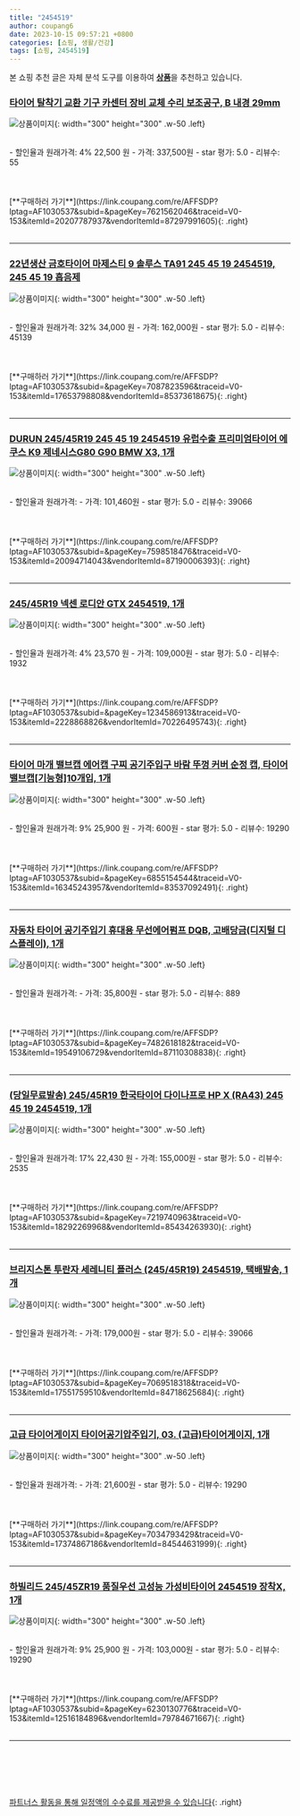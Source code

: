 ```yaml
---
title: "2454519"
author: coupang6
date: 2023-10-15 09:57:21 +0800
categories: [쇼핑, 생활/건강]
tags: [쇼핑, 2454519]
---
```


본 쇼핑 추천 글은 자체 분석 도구를 이용하여 [**상품**](https://link.coupang.com/a/bao1ui)을 추천하고 있습니다.

### [타이어 탈착기 교환 기구 카센터 장비 교체 수리 보조공구, B 내경 29mm](https://link.coupang.com/re/AFFSDP?lptag=AF1030537&subid=&pageKey=7621562046&traceid=V0-153&itemId=20207787937&vendorItemId=87297991605)

![상품이미지](https://thumbnail9.coupangcdn.com/thumbnails/remote/230x230ex/image/vendor_inventory/7e1f/51a434e49c915372eb5b2cfa5ef5c1b3f88c3a6fedefd9f4c24577fd50b5.jpg){: width="300" height="300" .w-50 .left}


<br>
- 할인율과 원래가격: 4%  22,500   원
- 가격: 337,500원
- star 평가: 5.0
- 리뷰수: 55
<br>
<br>
<br>
<br>
[**구매하러 가기**](https://link.coupang.com/re/AFFSDP?lptag=AF1030537&subid=&pageKey=7621562046&traceid=V0-153&itemId=20207787937&vendorItemId=87297991605){: .right}
<br>
<br>

---

### [22년생산 금호타이어 마제스티 9 솔루스 TA91 245 45 19 2454519, 245 45 19 흡음제](https://link.coupang.com/re/AFFSDP?lptag=AF1030537&subid=&pageKey=7087823596&traceid=V0-153&itemId=17653798808&vendorItemId=85373618675)

![상품이미지](https://thumbnail7.coupangcdn.com/thumbnails/remote/230x230ex/image/vendor_inventory/b6a1/b0cc5791fb26403704d951d10a48bc30d173017ad9e2c787cc0eb9c17009.png){: width="300" height="300" .w-50 .left}


<br>
- 할인율과 원래가격: 32%  34,000   원
- 가격: 162,000원
- star 평가: 5.0
- 리뷰수: 45139
<br>
<br>
<br>
<br>
[**구매하러 가기**](https://link.coupang.com/re/AFFSDP?lptag=AF1030537&subid=&pageKey=7087823596&traceid=V0-153&itemId=17653798808&vendorItemId=85373618675){: .right}
<br>
<br>

---

### [DURUN 245/45R19 245 45 19 2454519 유럽수출 프리미엄타이어 에쿠스 K9 제네시스G80 G90 BMW X3, 1개](https://link.coupang.com/re/AFFSDP?lptag=AF1030537&subid=&pageKey=7598518476&traceid=V0-153&itemId=20094714043&vendorItemId=87190006393)

![상품이미지](https://thumbnail7.coupangcdn.com/thumbnails/remote/230x230ex/image/vendor_inventory/35f9/2681436376da96d2d6fdb7d37c0781abfdc916ff743a9635353be7bd149e.jpg){: width="300" height="300" .w-50 .left}


<br>
- 할인율과 원래가격: 
- 가격: 101,460원
- star 평가: 5.0
- 리뷰수: 39066
<br>
<br>
<br>
<br>
[**구매하러 가기**](https://link.coupang.com/re/AFFSDP?lptag=AF1030537&subid=&pageKey=7598518476&traceid=V0-153&itemId=20094714043&vendorItemId=87190006393){: .right}
<br>
<br>

---

### [245/45R19 넥센 로디안 GTX 2454519, 1개](https://link.coupang.com/re/AFFSDP?lptag=AF1030537&subid=&pageKey=1234586913&traceid=V0-153&itemId=2228868826&vendorItemId=70226495743)

![상품이미지](https://thumbnail9.coupangcdn.com/thumbnails/remote/230x230ex/image/vendor_inventory/9f9c/708d54db46faea7a35f2a1954bc9e07bab682aa3503d72b2f8b945cb7cfd.jpg){: width="300" height="300" .w-50 .left}


<br>
- 할인율과 원래가격: 4%  23,570   원
- 가격: 109,000원
- star 평가: 5.0
- 리뷰수: 1932
<br>
<br>
<br>
<br>
[**구매하러 가기**](https://link.coupang.com/re/AFFSDP?lptag=AF1030537&subid=&pageKey=1234586913&traceid=V0-153&itemId=2228868826&vendorItemId=70226495743){: .right}
<br>
<br>

---

### [타이어 마개 밸브캡 에어캡 구찌 공기주입구 바람 뚜껑 커버 순정 캡, 타이어밸브캡[기능형]10개입, 1개](https://link.coupang.com/re/AFFSDP?lptag=AF1030537&subid=&pageKey=6855154544&traceid=V0-153&itemId=16345243957&vendorItemId=83537092491)

![상품이미지](https://thumbnail9.coupangcdn.com/thumbnails/remote/230x230ex/image/vendor_inventory/fdb3/e297bcc750e091adfcc613438eeff5ec6f4dd13b4127310577bd8e9bc767.jpg){: width="300" height="300" .w-50 .left}


<br>
- 할인율과 원래가격: 9%  25,900   원
- 가격: 600원
- star 평가: 5.0
- 리뷰수: 19290
<br>
<br>
<br>
<br>
[**구매하러 가기**](https://link.coupang.com/re/AFFSDP?lptag=AF1030537&subid=&pageKey=6855154544&traceid=V0-153&itemId=16345243957&vendorItemId=83537092491){: .right}
<br>
<br>

---

### [자동차 타이어 공기주입기 휴대용 무선에어펌프 DQB, 고배당금(디지털 디스플레이), 1개](https://link.coupang.com/re/AFFSDP?lptag=AF1030537&subid=&pageKey=7482618182&traceid=V0-153&itemId=19549106729&vendorItemId=87110308838)

![상품이미지](https://thumbnail10.coupangcdn.com/thumbnails/remote/230x230ex/image/vendor_inventory/4b23/3b1c8cd3023febde85a3561a6a7f8192a9158df20a5bfd8c489cab646dd6.jpg){: width="300" height="300" .w-50 .left}


<br>
- 할인율과 원래가격: 
- 가격: 35,800원
- star 평가: 5.0
- 리뷰수: 889
<br>
<br>
<br>
<br>
[**구매하러 가기**](https://link.coupang.com/re/AFFSDP?lptag=AF1030537&subid=&pageKey=7482618182&traceid=V0-153&itemId=19549106729&vendorItemId=87110308838){: .right}
<br>
<br>

---

### [(당일무료발송) 245/45R19 한국타이어 다이나프로 HP X (RA43) 245 45 19 2454519, 1개](https://link.coupang.com/re/AFFSDP?lptag=AF1030537&subid=&pageKey=7219740963&traceid=V0-153&itemId=18292269968&vendorItemId=85434263930)

![상품이미지](https://thumbnail8.coupangcdn.com/thumbnails/remote/230x230ex/image/vendor_inventory/5a69/a57b7518931c7b6296523f6f8204ff19c8da54a311f6d1fa174e4b2d398d.jpg){: width="300" height="300" .w-50 .left}


<br>
- 할인율과 원래가격: 17%  22,430   원
- 가격: 155,000원
- star 평가: 5.0
- 리뷰수: 2535
<br>
<br>
<br>
<br>
[**구매하러 가기**](https://link.coupang.com/re/AFFSDP?lptag=AF1030537&subid=&pageKey=7219740963&traceid=V0-153&itemId=18292269968&vendorItemId=85434263930){: .right}
<br>
<br>

---

### [브리지스톤 투란자 세레니티 플러스 (245/45R19) 2454519, 택배발송, 1개](https://link.coupang.com/re/AFFSDP?lptag=AF1030537&subid=&pageKey=7069518318&traceid=V0-153&itemId=17551759510&vendorItemId=84718625684)

![상품이미지](https://thumbnail6.coupangcdn.com/thumbnails/remote/230x230ex/image/vendor_inventory/25cf/b74d64b7578f2e47f6fb9795f7362c3efb39bcbdf422f85a2bf49bc51f2b.jpeg){: width="300" height="300" .w-50 .left}


<br>
- 할인율과 원래가격: 
- 가격: 179,000원
- star 평가: 5.0
- 리뷰수: 39066
<br>
<br>
<br>
<br>
[**구매하러 가기**](https://link.coupang.com/re/AFFSDP?lptag=AF1030537&subid=&pageKey=7069518318&traceid=V0-153&itemId=17551759510&vendorItemId=84718625684){: .right}
<br>
<br>

---

### [고급 타이어게이지 타이어공기압주입기, 03. (고급)타이어게이지, 1개](https://link.coupang.com/re/AFFSDP?lptag=AF1030537&subid=&pageKey=7034793429&traceid=V0-153&itemId=17374867186&vendorItemId=84544631999)

![상품이미지](https://thumbnail10.coupangcdn.com/thumbnails/remote/230x230ex/image/vendor_inventory/2331/22ae3e3b13d803bd3c07b7e8d968a98b0f1fecee585c4a2ebea3134006df.jpg){: width="300" height="300" .w-50 .left}


<br>
- 할인율과 원래가격: 
- 가격: 21,600원
- star 평가: 5.0
- 리뷰수: 19290
<br>
<br>
<br>
<br>
[**구매하러 가기**](https://link.coupang.com/re/AFFSDP?lptag=AF1030537&subid=&pageKey=7034793429&traceid=V0-153&itemId=17374867186&vendorItemId=84544631999){: .right}
<br>
<br>

---

### [하빌리드 245/45ZR19 품질우선 고성능 가성비타이어 2454519 장착X, 1개](https://link.coupang.com/re/AFFSDP?lptag=AF1030537&subid=&pageKey=6230130776&traceid=V0-153&itemId=12516184896&vendorItemId=79784671667)

![상품이미지](https://thumbnail6.coupangcdn.com/thumbnails/remote/230x230ex/image/vendor_inventory/a1ab/458f97db111215c237b12394bc0391136266442ad463594e894cfefe6a40.jpg){: width="300" height="300" .w-50 .left}


<br>
- 할인율과 원래가격: 9%  25,900   원
- 가격: 103,000원
- star 평가: 5.0
- 리뷰수: 19290
<br>
<br>
<br>
<br>
[**구매하러 가기**](https://link.coupang.com/re/AFFSDP?lptag=AF1030537&subid=&pageKey=6230130776&traceid=V0-153&itemId=12516184896&vendorItemId=79784671667){: .right}
<br>
<br>

---
<br><br><br><br><br> [파트너스 활동을 통해 일정액의 수수료를 제공받을 수 있습니다](https://link.coupang.com/a/bao1ui){: .right}